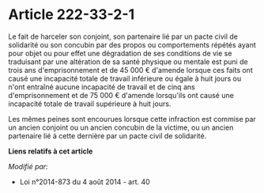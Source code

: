 # Article 222-33-2-1

Le fait de harceler son conjoint, son partenaire lié par un pacte civil de solidarité ou son concubin par des propos ou
comportements répétés ayant pour objet ou pour effet une dégradation de ses conditions de vie se traduisant par une
altération de sa santé physique ou mentale est puni de trois ans d'emprisonnement et de 45 000 € d'amende lorsque ces faits
ont causé une incapacité totale de travail inférieure ou égale à huit jours ou n'ont entraîné aucune incapacité de travail et
de cinq ans d'emprisonnement et de 75 000 € d'amende lorsqu'ils ont causé une incapacité totale de travail supérieure à huit
jours. 

Les mêmes peines sont encourues lorsque cette infraction est commise par un ancien conjoint ou un ancien concubin de la
victime, ou un ancien partenaire lié à cette dernière par un pacte civil de solidarité.

**Liens relatifs à cet article**

_Modifié par_:

  - Loi n°2014-873 du 4 août 2014 - art. 40
